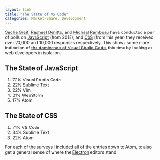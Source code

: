 ```yaml
---
layout: link
title: "The State of VS Code"
categories: Market-Share, Development
---
```


[Sacha Greif](https://twitter.com/sachagreif), [Raphael Benitte](https://twitter.com/benitteraphael), and [Michael Rambeau](https://twitter.com/michaelrambeau) have conducted a pair of polls on [JavaScript](https://2018.stateofjs.com/other-tools/) (from 2018), and [CSS](https://2019.stateofcss.com/other-tools/) (from this year) they received over 20,000 and 10,000 responses respectively. This shows some more indication of [the dominance of Visual Studio Code](/2019/04/10/2019-stackoverflow-developer-survey-results/), this time by looking at web developers in isolation.

## The State of JavaScript

1. 72% Visual Studio Code
2. 22% Sublime Text
3. 22% Vim
4. 21% WebStorm
5. 17% Atom

## The State of CSS

1. 71% VS Code
2. 34% Sublime Text
3. 22% Atom

For each of the surveys I included all of the entries down to Atom, to also get a general sense of where the [Electron](https://electronjs.org/) editors stand

